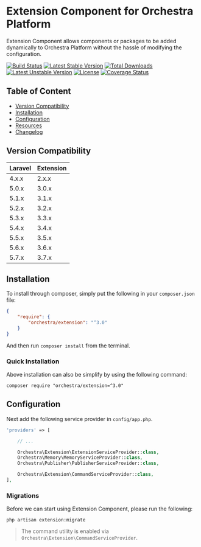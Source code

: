 Extension Component for Orchestra Platform
==============

Extension Component allows components or packages to be added dynamically to Orchestra Platform without the hassle of modifying the configuration.

[![Build Status](https://travis-ci.org/orchestral/extension.svg?branch=master)](https://travis-ci.org/orchestral/extension)
[![Latest Stable Version](https://poser.pugx.org/orchestra/extension/version)](https://packagist.org/packages/orchestra/extension)
[![Total Downloads](https://poser.pugx.org/orchestra/extension/downloads)](https://packagist.org/packages/orchestra/extension)
[![Latest Unstable Version](https://poser.pugx.org/orchestra/extension/v/unstable)](//packagist.org/packages/orchestra/extension)
[![License](https://poser.pugx.org/orchestra/extension/license)](https://packagist.org/packages/orchestra/extension)
[![Coverage Status](https://coveralls.io/repos/github/orchestral/extension/badge.svg?branch=master)](https://coveralls.io/github/orchestral/extension?branch=master)

## Table of Content

* [Version Compatibility](#version-compatibility)
* [Installation](#installation)
* [Configuration](#configuration)
* [Resources](#resources)
* [Changelog](https://github.com/orchestral/extension/releases)

## Version Compatibility

Laravel    | Extension
:----------|:----------
 4.x.x     | 2.x.x
 5.0.x     | 3.0.x
 5.1.x     | 3.1.x
 5.2.x     | 3.2.x
 5.3.x     | 3.3.x
 5.4.x     | 3.4.x
 5.5.x     | 3.5.x
 5.6.x     | 3.6.x
 5.7.x     | 3.7.x

## Installation

To install through composer, simply put the following in your `composer.json` file:

```json
{
    "require": {
        "orchestra/extension": "^3.0"
    }
}
```

And then run `composer install` from the terminal.

### Quick Installation

Above installation can also be simplify by using the following command:

    composer require "orchestra/extension=^3.0"

## Configuration

Next add the following service provider in `config/app.php`.

```php
'providers' => [

    // ...

    Orchestra\Extension\ExtensionServiceProvider::class,
    Orchestra\Memory\MemoryServiceProvider::class,
    Orchestra\Publisher\PublisherServiceProvider::class,

    Orchestra\Extension\CommandServiceProvider::class,
],
```

### Migrations

Before we can start using Extension Component, please run the following:

    php artisan extension:migrate

> The command utility is enabled via `Orchestra\Extension\CommandServiceProvider`.

